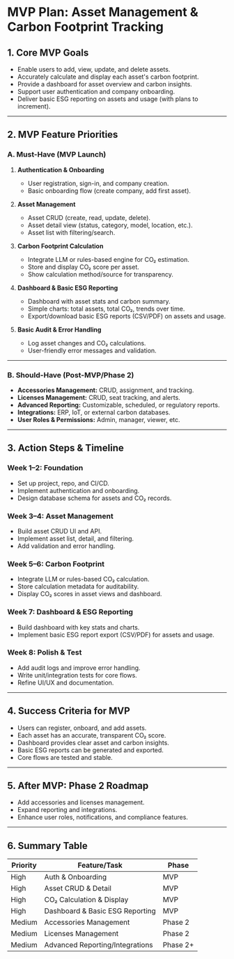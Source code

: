 # MVP Plan: Asset Management & Carbon Footprint Tracking

## 1. Core MVP Goals
- Enable users to add, view, update, and delete assets.
- Accurately calculate and display each asset's carbon footprint.
- Provide a dashboard for asset overview and carbon insights.
- Support user authentication and company onboarding.
- Deliver basic ESG reporting on assets and usage (with plans to increment).

---

## 2. MVP Feature Priorities

### A. Must-Have (MVP Launch)
1. **Authentication & Onboarding**
   - User registration, sign-in, and company creation.
   - Basic onboarding flow (create company, add first asset).

2. **Asset Management**
   - Asset CRUD (create, read, update, delete).
   - Asset detail view (status, category, model, location, etc.).
   - Asset list with filtering/search.

3. **Carbon Footprint Calculation**
   - Integrate LLM or rules-based engine for CO₂ estimation.
   - Store and display CO₂ score per asset.
   - Show calculation method/source for transparency.

4. **Dashboard & Basic ESG Reporting**
   - Dashboard with asset stats and carbon summary.
   - Simple charts: total assets, total CO₂, trends over time.
   - Export/download basic ESG reports (CSV/PDF) on assets and usage.

5. **Basic Audit & Error Handling**
   - Log asset changes and CO₂ calculations.
   - User-friendly error messages and validation.

---

### B. Should-Have (Post-MVP/Phase 2)
- **Accessories Management:** CRUD, assignment, and tracking.
- **Licenses Management:** CRUD, seat tracking, and alerts.
- **Advanced Reporting:** Customizable, scheduled, or regulatory reports.
- **Integrations:** ERP, IoT, or external carbon databases.
- **User Roles & Permissions:** Admin, manager, viewer, etc.

---

## 3. Action Steps & Timeline

### Week 1–2: Foundation
- Set up project, repo, and CI/CD.
- Implement authentication and onboarding.
- Design database schema for assets and CO₂ records.

### Week 3–4: Asset Management
- Build asset CRUD UI and API.
- Implement asset list, detail, and filtering.
- Add validation and error handling.

### Week 5–6: Carbon Footprint
- Integrate LLM or rules-based CO₂ calculation.
- Store calculation metadata for auditability.
- Display CO₂ scores in asset views and dashboard.

### Week 7: Dashboard & ESG Reporting
- Build dashboard with key stats and charts.
- Implement basic ESG report export (CSV/PDF) for assets and usage.

### Week 8: Polish & Test
- Add audit logs and improve error handling.
- Write unit/integration tests for core flows.
- Refine UI/UX and documentation.

---

## 4. Success Criteria for MVP
- Users can register, onboard, and add assets.
- Each asset has an accurate, transparent CO₂ score.
- Dashboard provides clear asset and carbon insights.
- Basic ESG reports can be generated and exported.
- Core flows are tested and stable.

---

## 5. After MVP: Phase 2 Roadmap
- Add accessories and licenses management.
- Expand reporting and integrations.
- Enhance user roles, notifications, and compliance features.

---

## 6. Summary Table

| Priority      | Feature/Task                        | Phase      |
|---------------|-------------------------------------|------------|
| High          | Auth & Onboarding                   | MVP        |
| High          | Asset CRUD & Detail                 | MVP        |
| High          | CO₂ Calculation & Display           | MVP        |
| High          | Dashboard & Basic ESG Reporting     | MVP        |
| Medium        | Accessories Management              | Phase 2    |
| Medium        | Licenses Management                 | Phase 2    |
| Medium        | Advanced Reporting/Integrations     | Phase 2+   | 